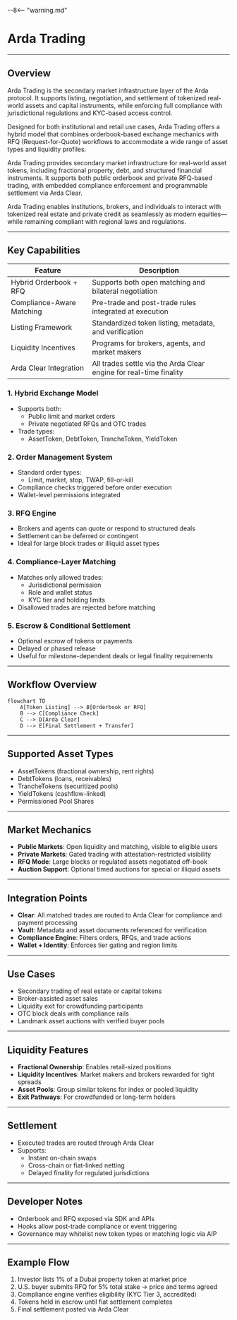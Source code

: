 --8<-- "warning.md"

# Arda Trading

---

## Overview

Arda Trading is the secondary market infrastructure layer of the Arda protocol. It supports listing, negotiation, and settlement of tokenized real-world assets and capital instruments, while enforcing full compliance with jurisdictional regulations and KYC-based access control.

Designed for both institutional and retail use cases, Arda Trading offers a hybrid model that combines orderbook-based exchange mechanics with RFQ (Request-for-Quote) workflows to accommodate a wide range of asset types and liquidity profiles.

Arda Trading provides secondary market infrastructure for real-world asset tokens, including fractional property, debt, and structured financial instruments. It supports both public orderbook and private RFQ-based trading, with embedded compliance enforcement and programmable settlement via Arda Clear.

Arda Trading enables institutions, brokers, and individuals to interact with tokenized real estate and private credit as seamlessly as modern equities—while remaining compliant with regional laws and regulations.

---

## Key Capabilities

| Feature | Description |
|---------|-------------|
| Hybrid Orderbook + RFQ | Supports both open matching and bilateral negotiation |
| Compliance-Aware Matching | Pre-trade and post-trade rules integrated at execution |
| Listing Framework | Standardized token listing, metadata, and verification |
| Liquidity Incentives | Programs for brokers, agents, and market makers |
| Arda Clear Integration | All trades settle via the Arda Clear engine for real-time finality |

### 1. **Hybrid Exchange Model**

- Supports both:
  - Public limit and market orders
  - Private negotiated RFQs and OTC trades
- Trade types:
  - AssetToken, DebtToken, TrancheToken, YieldToken

### 2. **Order Management System**

- Standard order types:
  - Limit, market, stop, TWAP, fill-or-kill
- Compliance checks triggered before order execution
- Wallet-level permissions integrated

### 3. **RFQ Engine**

- Brokers and agents can quote or respond to structured deals
- Settlement can be deferred or contingent
- Ideal for large block trades or illiquid asset types

### 4. **Compliance-Layer Matching**

- Matches only allowed trades:
  - Jurisdictional permission
  - Role and wallet status
  - KYC tier and holding limits
- Disallowed trades are rejected before matching

### 5. **Escrow & Conditional Settlement**

- Optional escrow of tokens or payments
- Delayed or phased release
- Useful for milestone-dependent deals or legal finality requirements

---

## Workflow Overview

```mermaid
flowchart TD
    A[Token Listing] --> B[Orderbook or RFQ]
    B --> C[Compliance Check]
    C --> D[Arda Clear]
    D --> E[Final Settlement + Transfer]
```

---

## Supported Asset Types

- AssetTokens (fractional ownership, rent rights)
- DebtTokens (loans, receivables)
- TrancheTokens (securitized pools)
- YieldTokens (cashflow-linked)
- Permissioned Pool Shares

---

## Market Mechanics

- **Public Markets**: Open liquidity and matching, visible to eligible users
- **Private Markets**: Gated trading with attestation-restricted visibility
- **RFQ Mode**: Large blocks or regulated assets negotiated off-book
- **Auction Support**: Optional timed auctions for special or illiquid assets

---

## Integration Points

- **Clear**: All matched trades are routed to Arda Clear for compliance and payment processing
- **Vault**: Metadata and asset documents referenced for verification
- **Compliance Engine**: Filters orders, RFQs, and trade actions
- **Wallet + Identity**: Enforces tier gating and region limits

---

## Use Cases

- Secondary trading of real estate or capital tokens
- Broker-assisted asset sales
- Liquidity exit for crowdfunding participants
- OTC block deals with compliance rails
- Landmark asset auctions with verified buyer pools

---

## Liquidity Features

- **Fractional Ownership**: Enables retail-sized positions
- **Liquidity Incentives**: Market makers and brokers rewarded for tight spreads
- **Asset Pools**: Group similar tokens for index or pooled liquidity
- **Exit Pathways**: For crowdfunded or long-term holders

---

## Settlement

- Executed trades are routed through Arda Clear
- Supports:
  - Instant on-chain swaps
  - Cross-chain or fiat-linked netting
  - Delayed finality for regulated jurisdictions

---

## Developer Notes

- Orderbook and RFQ exposed via SDK and APIs
- Hooks allow post-trade compliance or event triggering
- Governance may whitelist new token types or matching logic via AIP

---

## Example Flow

1. Investor lists 1% of a Dubai property token at market price
2. U.S. buyer submits RFQ for 5% total stake → price and terms agreed
3. Compliance engine verifies eligibility (KYC Tier 3, accredited)
4. Tokens held in escrow until fiat settlement completes
5. Final settlement posted via Arda Clear
